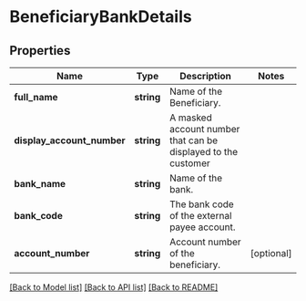 # BeneficiaryBankDetails

## Properties
Name | Type | Description | Notes
------------ | ------------- | ------------- | -------------
**full_name** | **string** | Name of the Beneficiary. | 
**display_account_number** | **string** | A masked account number that can be displayed to the customer | 
**bank_name** | **string** | Name of the bank. | 
**bank_code** | **string** | The bank code of the external payee account. | 
**account_number** | **string** | Account number of the beneficiary. | [optional] 

[[Back to Model list]](../../README.md#documentation-for-models) [[Back to API list]](../../README.md#documentation-for-api-endpoints) [[Back to README]](../../README.md)

